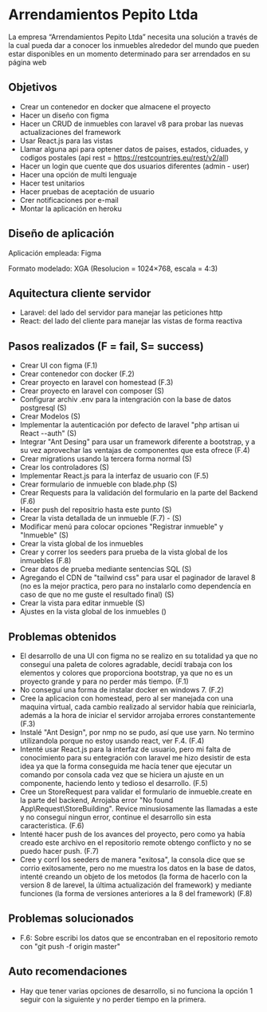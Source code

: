# Arrendamientos Pepito Ltda

La empresa “Arrendamientos Pepito Ltda” necesita una solución a través de la cual pueda dar a
conocer los inmuebles alrededor del mundo que pueden estar disponibles en un momento
determinado para ser arrendados en su página web

## Objetivos

* Crear un contenedor en docker que almacene el proyecto
* Hacer un diseño con figma
* Hacer un CRUD de inmuebles con laravel v8 para probar las nuevas actualizaciones del framework
* Usar React.js para las vistas
* Llamar alguna api para optener datos de paises, estados, ciduades, y codigos postales (api rest = https://restcountries.eu/rest/v2/all)
* Hacer un login que cuente que dos usuarios diferentes (admin - user)
* Hacer una opción de multi lenguaje
* Hacer test unitarios
* Hacer pruebas de aceptación de usuario
* Crer notificaciones por e-mail
* Montar la aplicación en heroku

## Diseño de aplicación

Aplicación empleada: Figma

Formato modelado: XGA (Resolucion = 1024×768, escala =	4:3)

## Aquitectura cliente servidor

* Laravel: del lado del servidor para manejar las peticiones http
* React: del lado del cliente para manejar las vistas de forma reactiva 

## Pasos realizados (F = fail, S= success)

* Crear UI con figma (F.1)
* Crear contenedor con docker (F.2)
* Crear proyecto en laravel con homestead (F.3)
* Crear proyecto en laravel con composer (S)
* Configurar archiv .env para la intengración con la base de datos postgresql (S)
* Crear Modelos (S)
* Implementar la autenticación por defecto de laravel "php artisan ui React --auth" (S)
* Integrar "Ant Desing" para usar un framework diferente a bootstrap, y a su vez aprovechar las ventajas de componentes que esta ofrece (F.4)
* Crear migrations usando la tercera forma normal (S)
* Crear los controladores (S)
* Implementar React.js para la interfaz de usuario con (F.5)
* Crear formulario de inmueble con blade.php (S)
* Crear Requests para la validación del formulario en la parte del Backend (F.6)
* Hacer push del repositrio hasta este punto (S)
* Crear la vista detallada de un inmueble (F.7) - (S)
* Modificar menú para colocar opciones "Registrar inmueble" y "Inmueble" (S)
* Crear la vista global de los inmuebles
* Crear y correr los seeders para prueba de la vista global de los inmuebles (F.8)
* Crear datos de prueba mediante sentencias SQL (S)
* Agregando el CDN de "tailwind css" para usar el paginador de laravel 8 (no es la mejor practica, pero para no instalarlo como dependencía en caso de que no me guste el resultado final) (S)
* Crear la vista para editar inmueble (S)
* Ajustes en la vista global de los inmuebles ()

## Problemas obtenidos

* El desarrollo de una UI con figma no se realizo en su totalidad ya que no conseguí una paleta de colores agradable, decidí trabaja con los elementos y colores que proporciona bootstrap, ya que no es un proyecto grande y para no perder más tiempo. (F.1)
* No conseguí una forma de instalar docker en windows 7. (F.2)
* Cree la aplicacion con homestead, pero al ser manejada con una maquina virtual, cada cambio realizado al servidor había que reiniciarla, además a la hora de iniciar el servidor arrojaba errores constantemente (F.3)
* Instalé "Ant Design", por nmp no se pudo, así que use yarn. No termino utilizandola porque no estoy usando react, ver F.4. (F.4)
* Intenté  usar React.js para la interfaz de usuario, pero mi falta de conocimiento para su entegración con laravel me hizo desistir de esta idea ya que la forma conseguida me hacía tener que ejecutar un comando por consola cada vez que se hiciera un ajuste en un componente, haciendo lento y tedioso el desarrollo. (F.5)
* Cree un StoreRequest para validar el formulario de inmueble.create en la parte del backend, Arrojaba error "No found App\Request\StoreBuilding". Revice minusiosamente las llamadas a este y no conseguí ningun error, continue el desarrollo sin esta caracteristica. (F.6)
* Intenté hacer push de los avances del proyecto, pero como ya había creado este archivo en el repositorio remote obtengo conflicto y no se puedo hacer push. (F.7)
* Cree y corrÍ los seeders de manera "exitosa", la consola dice que se corrio exitosamente, pero no me muestra los datos en la base de datos, intenté creando un objeto de los metodos (la forma de hacerlo con la version 8 de larevel, la última actualización del framework) y mediante funciones (la forma de versiones anteriores a la 8 del framework) (F.8)

## Problemas solucionados

* F.6: Sobre escribi los datos que se encontraban en el repositorio remoto con "git push -f origin master"

## Auto recomendaciones

* Hay que tener varias opciones de desarrollo, si no funciona la opción 1 seguir con la siguiente y no perder tiempo en la primera.


